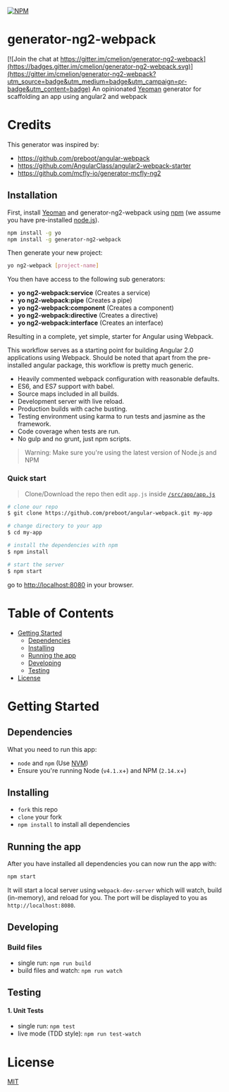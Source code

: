 [![NPM](https://nodei.co/npm/generator-ng2-webpack.png)](https://npmjs.org/package/generator-ng2-webpack)

# generator-ng2-webpack

[![Join the chat at https://gitter.im/cmelion/generator-ng2-webpack](https://badges.gitter.im/cmelion/generator-ng2-webpack.svg)](https://gitter.im/cmelion/generator-ng2-webpack?utm_source=badge&utm_medium=badge&utm_campaign=pr-badge&utm_content=badge)
An opinionated [Yeoman](http://yeoman.io) generator for scaffolding an app using angular2 and webpack

# Credits
This generator was inspired by: 
* https://github.com/preboot/angular-webpack
* https://github.com/AngularClass/angular2-webpack-starter
* https://github.com/mcfly-io/generator-mcfly-ng2

## Installation

First, install [Yeoman](http://yeoman.io) and generator-ng2-webpack using [npm](https://www.npmjs.com/) (we assume you have pre-installed [node.js](https://nodejs.org/)).

```bash
npm install -g yo
npm install -g generator-ng2-webpack
```

Then generate your new project:

```bash
yo ng2-webpack [project-name]
```

You then have access to the following sub generators:
* **yo ng2-webpack:service** (Creates a service)
* **yo ng2-webpack:pipe** (Creates a pipe)
* **yo ng2-webpack:component** (Creates a component)
* **yo ng2-webpack:directive** (Creates a directive)
* **yo ng2-webpack:interface** (Creates an interface)

Resulting in a complete, yet simple, starter for Angular using Webpack.

This workflow serves as a starting point for building Angular 2.0 applications using Webpack. Should be noted that apart from the pre-installed angular package, this workflow is pretty much generic.

* Heavily commented webpack configuration with reasonable defaults.
* ES6, and ES7 support with babel.
* Source maps included in all builds.
* Development server with live reload.
* Production builds with cache busting.
* Testing environment using karma to run tests and jasmine as the framework.
* Code coverage when tests are run.
* No gulp and no grunt, just npm scripts.

>Warning: Make sure you're using the latest version of Node.js and NPM

### Quick start

> Clone/Download the repo then edit `app.js` inside [`/src/app/app.js`](/src/app/app.js)

```bash
# clone our repo
$ git clone https://github.com/preboot/angular-webpack.git my-app

# change directory to your app
$ cd my-app

# install the dependencies with npm
$ npm install

# start the server
$ npm start
```

go to [http://localhost:8080](http://localhost:8080) in your browser.

# Table of Contents

* [Getting Started](#getting-started)
    * [Dependencies](#dependencies)
    * [Installing](#installing)
    * [Running the app](#running-the-app)
    * [Developing](#developing)
    * [Testing](#testing)
* [License](#license)

# Getting Started

## Dependencies

What you need to run this app:
* `node` and `npm` (Use [NVM](https://github.com/creationix/nvm))
* Ensure you're running Node (`v4.1.x`+) and NPM (`2.14.x`+)

## Installing

* `fork` this repo
* `clone` your fork
* `npm install` to install all dependencies

## Running the app

After you have installed all dependencies you can now run the app with:
```bash
npm start
```

It will start a local server using `webpack-dev-server` which will watch, build (in-memory), and reload for you. The port will be displayed to you as `http://localhost:8080`.

## Developing

### Build files

* single run: `npm run build`
* build files and watch: `npm run watch`

## Testing

#### 1. Unit Tests

* single run: `npm test`
* live mode (TDD style): `npm run test-watch`

# License

[MIT](/LICENSE)
